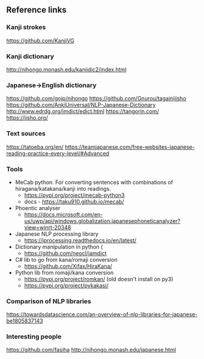 ## Reference links

### Kanji strokes
https://github.com/KanjiVG

### Kanji dictionary
http://nihongo.monash.edu/kanjidic2/index.html

### Japanese->English dictionary
https://github.com/gojp/nihongo
https://github.com/Gnurou/tagainijisho
https://github.com/AnkiUniversal/NLP-Japanese-Dictionary
http://www.edrdg.org/jmdict/edict.html
https://tangorin.com/
https://jisho.org/

### Text sources
https://tatoeba.org/en/
https://teamjapanese.com/free-websites-japanese-reading-practice-every-level/#Advanced

### Tools
- MeCab python. For converting sentences with combinations of hiragana/katakana/kanji into readings. 
  - https://pypi.org/project/mecab-python3
  - docs - https://taku910.github.io/mecab/
- Phoentic analyser
  - https://docs.microsoft.com/en-us/uwp/api/windows.globalization.japanesephoneticanalyzer?view=winrt-20348
- Japanese NLP processing library
  - https://jprocessing.readthedocs.io/en/latest/
- Dictionary manipulation in python ( 
  - https://github.com/neocl/jamdict
- C# lib to go from kana/romaji conversion
  - https://github.com/Xifax/HiraKana/
- Python lib from romaji/kana conversion
  - https://pypi.org/project/romkan/ (old doesn't install on py3)
  - https://pypi.org/project/pykakasi/

### Comparison of NLP libraries

https://towardsdatascience.com/an-overview-of-nlp-libraries-for-japanese-be1805837143


### Interesting people

https://github.com/fasiha
http://nihongo.monash.edu/japanese.html
